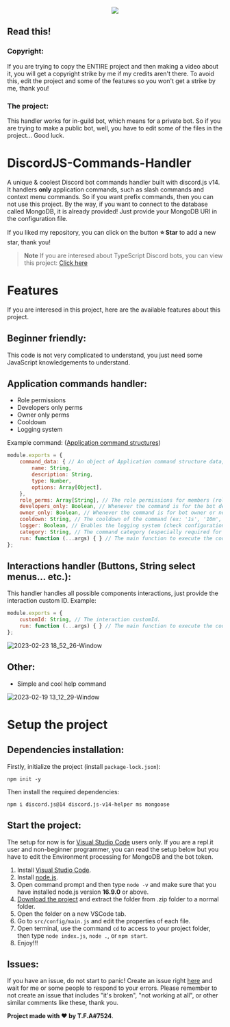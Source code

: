 <p align="center">
    <img src="https://user-images.githubusercontent.com/92172698/220339561-ac3c8034-dcb5-40e5-ae0b-4522638f4016.png">
</p>

## Read this!
### Copyright:
If you are trying to copy the ENTIRE project and then making a video about it, you will get a copyright strike by me if my credits aren't there. To avoid this, edit the project and some of the features so you won't get a strike by me, thank you!

### The project:
This handler works for in-guild bot, which means for a private bot. So if you are trying to make a public bot, well, you have to edit some of the files in the project... Good luck.

# DiscordJS-Commands-Handler
A unique & coolest Discord bot commands handler built with discord.js v14. It handlers **only** application commands, such as slash commands and context menu commands. So if you want prefix commands, then you can not use this project. By the way, if you want to connect to the database called MongoDB, it is already provided! Just provide your MongoDB URI in the configuration file.

If you liked my repository, you can click on the button **⭐️ Star** to add a new star, thank you!

> **Note**
If you are interesed about TypeScript Discord bots, you can view this project: [Click here](https://github.com/TFAGaming/DiscordTS-Template)

# Features
If you are interesed in this project, here are the available features about this project.

## Beginner friendly:
This code is not very complicated to understand, you just need some JavaScript knowledgements to understand. 

## Application commands handler:

- Role permissions
- Developers only perms
- Owner only perms
- Cooldown
- Logging system

Example command: ([Application command structures](https://discord.com/developers/docs/interactions/application-commands#application-command-object-application-command-structure))
```js
module.exports = {
    command_data: { // An object of Application command structure data, from the Discord API (click on the link above)
        name: String,
        description: String,
        type: Number,
        options: Array[Object],
    },
    role_perms: Array[String], // The role permissions for members (role IDs allowed only).
    developers_only: Boolean, // Whenever the command is for the bot developers or not.
    owner_only: Boolean, // Whenever the command is for bot owner or not.
    cooldown: String, // The cooldown of the command (ex: '1s', '10m', '1 week'... etc.).
    logger: Boolean, // Enables the logging system (check configuration file and provide the channel ID).
    category: String, // The command category (especially required for help command, if you want one).
    run: function (...args) { } // The main function to execute the code, make sure to provide all the required args/parameters!
};
```

## Interactions handler (Buttons, String select menus... etc.):
This handler handles all possible components interactions, just provide the interaction custom ID. Example:

```js
module.exports = {
    customId: String, // The interaction customId.
    run: function (...args) { } // The main function to execute the code, make sure to provide all the required args/parameters!
};
```

![2023-02-23 18_52_26-Window](https://user-images.githubusercontent.com/92172698/220989378-9120506e-68fb-4e35-b79f-ebce4d073a94.png)

## Other:
- Simple and cool help command

![2023-02-19 13_12_29-Window](https://user-images.githubusercontent.com/92172698/219947272-6a4ed7af-1a37-473f-99d0-899fe25e7b71.png)

# Setup the project

## Dependencies installation:
Firstly, initialize the project (install `package-lock.json`):
```shell
npm init -y
```

Then install the required dependencies:

```shell
npm i discord.js@14 discord.js-v14-helper ms mongoose
```

## Start the project:
The setup for now is for [Visual Studio Code](https://code.visualstudio.com/) users only. If you are a repl.it user and non-beginner programmer, you can read the setup below but you have to edit the Environment processing for MongoDB and the bot token.
1. Install [Visual Studio Code](https://code.visualstudio.com/).
2. Install [node.js](https://nodejs.org/en/download/).
3. Open command prompt and then type `node -v` and make sure that you have installed node.js version **16.9.0** or above.
4. [Download the project](https://github.com/TFAGaming/DiscordJS-Commands-Handler/archive/refs/heads/main.zip) and extract the folder from .zip folder to a normal folder.
5. Open the folder on a new VSCode tab.
6. Go to `src/config/main.js` and edit the properties of each file.
7. Open terminal, use the command `cd` to access to your project folder, then type `node index.js`, `node .`, or `npm start`.
8. Enjoy!!!

## Issues:
If you have an issue, do not start to panic! Create an issue right [here](https://github.com/TFAGaming/DiscordJS-Commands-Handler/issues) and wait for me or some people to respond to your errors.
Please remember to not create an issue that includes "it's broken", "not working at all", or other similar comments like these, thank you.

**Project made with ❤ by T.F.A#7524**.
